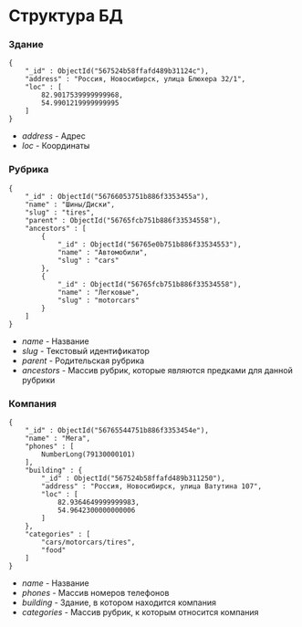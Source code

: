 # Структура БД


### Здание

    {
        "_id" : ObjectId("567524b58ffafd489b31124c"),
        "address" : "Россия, Новосибирск, улица Блюхера 32/1",
        "loc" : [ 
            82.9017539999999968, 
            54.9901219999999995
        ]
    }

* *address* - Адрес
* *loc* - Координаты


### Рубрика

    {
        "_id" : ObjectId("56766053751b886f3353455a"),
        "name" : "Шины/Диски",
        "slug" : "tires",
        "parent" : ObjectId("56765fcb751b886f33534558"),
        "ancestors" : [ 
            {
                "_id" : ObjectId("56765e0b751b886f33534553"),
                "name" : "Автомобили",
                "slug" : "cars"
            }, 
            {
                "_id" : ObjectId("56765fcb751b886f33534558"),
                "name" : "Легковые",
                "slug" : "motorcars"
            }
        ]
    }

* *name* - Название
* *slug* - Текстовый идентификатор
* *parent* - Родительская рубрика
* *ancestors* - Массив рубрик, которые являются предками для данной рубрики


### Компания

    {
        "_id" : ObjectId("56765544751b886f3353454e"),
        "name" : "Мега",
        "phones" : [ 
            NumberLong(79130000101)
        ],
        "building" : {
            "_id" : ObjectId("567524b58ffafd489b311250"),
            "address" : "Россия, Новосибирск, улица Ватутина 107",
            "loc" : [ 
                82.9364649999999983, 
                54.9642300000000006
            ]
        },
        "categories" : [ 
            "cars/motorcars/tires", 
            "food"
        ]
    }

* *name* - Название
* *phones* - Массив номеров телефонов
* *building* - Здание, в котором находится компания
* *categories* - Массив рубрик, к которым относится компания
